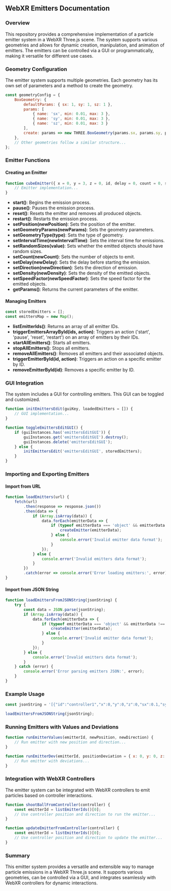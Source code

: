 ## WebXR Emitters Documentation

### Overview

This repository provides a comprehensive implementation of a particle emitter system in a WebXR Three.js scene. The system supports various geometries and allows for dynamic creation, manipulation, and animation of emitters. The emitters can be controlled via a GUI or programmatically, making it versatile for different use cases.

### Geometry Configuration

The emitter system supports multiple geometries. Each geometry has its own set of parameters and a method to create the geometry.

```javascript
const geometryConfig = {
    BoxGeometry: {
        defaultParams: { sx: 1, sy: 1, sz: 1 },
        params: [
            { name: 'sx', min: 0.01, max: 3 },
            { name: 'sy', min: 0.01, max: 3 },
            { name: 'sz', min: 0.01, max: 3 }
        ],
        create: params => new THREE.BoxGeometry(params.sx, params.sy, params.sz)
    },
    // Other geometries follow a similar structure...
};
```

### Emitter Functions

#### Creating an Emitter

```javascript
function cubeEmitter({ x = 0, y = 3, z = 0, id, delay = 0, count = 0, speedFactor = 1, direction = { x: 0, y: -1, z: 0 }, density = 1, ...params } = {}, interTime = 2000) {
    // Emitter implementation...
}
```

- **start()**: Begins the emission process.
- **pause()**: Pauses the emission process.
- **reset()**: Resets the emitter and removes all produced objects.
- **restart()**: Restarts the emission process.
- **setPosition(newPosition)**: Sets the position of the emitter.
- **setGeometryParams(newParams)**: Sets the geometry parameters.
- **setGeometryType(type)**: Sets the type of geometry.
- **setIntervalTime(newIntervalTime)**: Sets the interval time for emissions.
- **setRandomSizes(value)**: Sets whether the emitted objects should have random sizes.
- **setCount(newCount)**: Sets the number of objects to emit.
- **setDelay(newDelay)**: Sets the delay before starting the emission.
- **setDirection(newDirection)**: Sets the direction of emission.
- **setDensity(newDensity)**: Sets the density of the emitted objects.
- **setSpeedFactor(newSpeedFactor)**: Sets the speed factor for the emitted objects.
- **getParams()**: Returns the current parameters of the emitter.

#### Managing Emitters

```javascript
const storedEmitters = [];
const emittersMap = new Map();
```

- **listEmitterIds()**: Returns an array of all emitter IDs.
- **triggerEmittersArrayById(ids, action)**: Triggers an action ('start', 'pause', 'reset', 'restart') on an array of emitters by their IDs.
- **startAllEmitters()**: Starts all emitters.
- **stopAllEmitters()**: Stops all emitters.
- **removeAllEmitters()**: Removes all emitters and their associated objects.
- **triggerEmitterById(id, action)**: Triggers an action on a specific emitter by ID.
- **removeEmitterById(id)**: Removes a specific emitter by ID.

### GUI Integration

The system includes a GUI for controlling emitters. This GUI can be toggled and customized.

```javascript
function initEmittersEdit(guiKey, loadedEmitters = []) {
    // GUI implementation...
}

function toggleEmittersEditGUI() {
    if (guiInstances.has('emittersEditGUI')) {
        guiInstances.get('emittersEditGUI').destroy();
        guiInstances.delete('emittersEditGUI');
    } else {
        initEmittersEdit('emittersEditGUI', storedEmitters);
    }
}
```

### Importing and Exporting Emitters

#### Import from URL

```javascript
function loadEmitters(url) {
    fetch(url)
        .then(response => response.json())
        .then(data => {
            if (Array.isArray(data)) {
                data.forEach(emitterData => {
                    if (typeof emitterData === 'object' && emitterData !== null) {
                        createEmitter(emitterData);
                    } else {
                        console.error('Invalid emitter data format');
                    }
                });
            } else {
                console.error('Invalid emitters data format');
            }
        })
        .catch(error => console.error('Error loading emitters:', error));
}
```

#### Import from JSON String

```javascript
function loadEmittersFromJSONString(jsonString) {
    try {
        const data = JSON.parse(jsonString);
        if (Array.isArray(data)) {
            data.forEach(emitterData => {
                if (typeof emitterData === 'object' && emitterData !== null) {
                    createEmitter(emitterData);
                } else {
                    console.error('Invalid emitter data format');
                }
            });
        } else {
            console.error('Invalid emitters data format');
        }
    } catch (error) {
        console.error('Error parsing emitters JSON:', error);
    }
}
```

### Example Usage

```javascript
const jsonString = '[{"id":"controller1","x":0,"y":0,"z":0,"sx":0.1,"sy":0.3,"sz":0.1,"geometryType":"BoxGeometry","interval":150,"randomSizes":false,"directionX":0,"directionY":0,"directionZ":0,"delay":0,"count":8,"speedFactor":100,"density":5},{"id":"controller2","x":0,"y":0,"z":0,"sx":0.1,"sy":0.3,"sz":0.1,"geometryType":"BoxGeometry","interval":150,"randomSizes":false,"directionX":0,"directionY":0,"directionZ":0,"delay":0,"count":8,"speedFactor":50,"density":10}]';

loadEmittersFromJSONString(jsonString);
```

### Running Emitters with Values and Deviations

```javascript
function runEmitterValues(emitterId, newPosition, newDirection) {
    // Run emitter with new position and direction...
}

function runEmitterDev(emitterId, positionDeviation = { x: 0, y: 0, z: 0 }, directionDeviation = { x: 0, y: 0, z: 0 }, speedFactorDeviation = 0, densityDeviation = 0) {
    // Run emitter with deviations...
}
```

### Integration with WebXR Controllers

The emitter system can be integrated with WebXR controllers to emit particles based on controller interactions.

```javascript
function shootBallFromController(controller) {
    const emitterId = listEmitterIds()[0];
    // Use controller position and direction to run the emitter...
}

function updateEmitterFromController(controller) {
    const emitterId = listEmitterIds()[0];
    // Use controller position and direction to update the emitter...
}
```

### Summary

This emitter system provides a versatile and extensible way to manage particle emissions in a WebXR Three.js scene. It supports various geometries, can be controlled via a GUI, and integrates seamlessly with WebXR controllers for dynamic interactions.